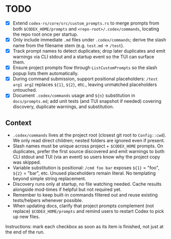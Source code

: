 # TODO

- [x] Extend `codex-rs/core/src/custom_prompts.rs` to merge prompts from both `$CODEX_HOME/prompts` and `<repo-root>/.codex/commands`, locating the repo root once per startup.
- [x] Only include immediate `.md` files under `.codex/commands`; derive the slash name from the filename stem (e.g. `test.md` → `/test`).
- [x] Track prompt names to detect duplicates; drop later duplicates and emit warnings via CLI stdout and a startup event so the TUI can surface them.
- [x] Ensure project prompts flow through `ListCustomPrompts` so the slash popup lists them automatically.
- [x] During command submission, support positional placeholders: `/test arg1 arg2` replaces `${1}`, `${2}`, etc., leaving unmatched placeholders untouched.
- [x] Document `.codex/commands` usage and `${n}` substitution in `docs/prompts.md`; add unit tests (and TUI snapshot if needed) covering discovery, duplicate warnings, and substitution.

## Context
- `.codex/commands` lives at the project root (closest git root to `Config::cwd`). We only read direct children; nested folders are ignored even if present.
- Slash names must be unique across project + `$CODEX_HOME` prompts. On duplicates, prefer the first source discovered and emit warnings to both CLI stdout and TUI (via an event) so users know why the project copy was skipped.
- Variable substitution is positional: `/cmd foo bar` exposes `${1}` = "foo", `${2}` = "bar", etc. Unused placeholders remain literal. No templating beyond simple string replacement.
- Discovery runs only at startup, no file watching needed. Cache results alongside mod-times if helpful but not required yet.
- Remember to keep built-in commands filtered out and reuse existing tests/helpers whenever possible.
- When updating docs, clarify that project prompts complement (not replace) `$CODEX_HOME/prompts` and remind users to restart Codex to pick up new files.

Instructions: mark each checkbox as soon as its item is finished, not just at the end of the run.
